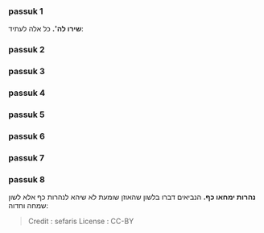 
### passuk 1
<b>שירו לה'.</b> כל אלה לעתיד:

### passuk 2

### passuk 3

### passuk 4

### passuk 5

### passuk 6

### passuk 7

### passuk 8
<b>נהרות ימחאו כף.</b> הנביאים דברו בלשון שהאוזן שומעת לא שיהא לנהרות כף אלא לשון שמחה וחדוה:

>Credit : sefaris
>License : CC-BY